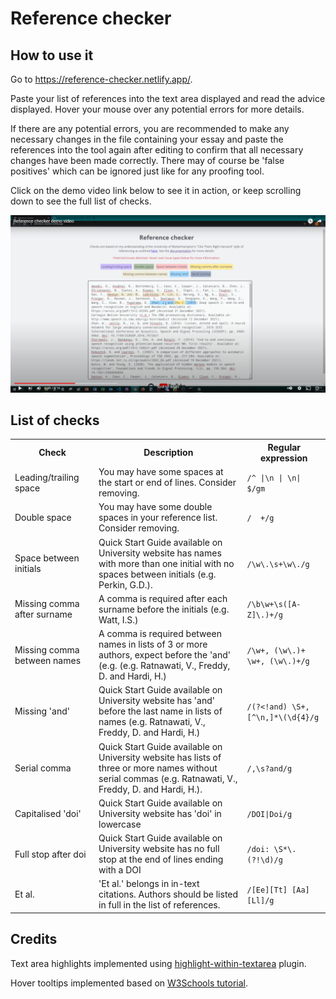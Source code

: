 # Reference checker

## How to use it

Go to https://reference-checker.netlify.app/.

Paste your list of references into the text area displayed and read the advice displayed. Hover your mouse over any potential errors for more details.

If there are any potential errors, you are recommended to make any necessary changes in the file containing your essay and paste the references into the tool again after editing to confirm that all necessary changes have been made correctly. There may of course be 'false positives' which can be ignored just like for any proofing tool.

Click on the demo video link below to see it in action, or keep scrolling down to see the full list of checks.

<a href="https://www.youtube.com/watch?v=xjoTKWqrL28"><img src="site/img/youtube-screenshot.png"></img></a>

## List of checks

<table><tr><th>Check</th><th>Description</th><th>Regular expression</th></tr><tr><td>Leading/trailing space</td><td>You may have some spaces at the start or end of lines. Consider removing.</td><td><code>/^ |\n | \n| $/gm</code></td></tr><tr><td>Double space</td><td>You may have some double spaces in your reference list. Consider removing.</td><td><code>/  +/g</code></td></tr><tr><td>Space between initials</td><td>Quick Start Guide available on University website has names with more than one initial with no spaces between initials (e.g. Perkin, G.D.).</td><td><code>/\w\.\s+\w\./g</code></td></tr><tr><td>Missing comma after surname</td><td>A comma is required after each surname before the initials (e.g. Watt, I.S.)</td><td><code>/\b\w+\s([A-Z]\.)+/g</code></td></tr><tr><td>Missing comma between names</td><td>A comma is required between names in lists of 3 or more authors, expect before the 'and' (e.g. (e.g. Ratnawati, V., Freddy, D. and Hardi, H.)</td><td><code>/\w+, (\w\.)+ \w+, (\w\.)+/g</code></td></tr><tr><td>Missing 'and'</td><td>Quick Start Guide available on University website has 'and' before the last name in lists of names (e.g. Ratnawati, V., Freddy, D. and Hardi, H.)</td><td><code>/(?&lt;!and) \S+,[^\n,]*\(\d{4}/g</code></td></tr><tr><td>Serial comma</td><td>Quick Start Guide available on University website has lists of three or more names without serial commas (e.g. Ratnawati, V., Freddy, D. and Hardi, H.).</td><td><code>/,\s?and/g</code></td></tr><tr><td>Capitalised 'doi'</td><td>Quick Start Guide available on University website has 'doi' in lowercase</td><td><code>/DOI|Doi/g</code></td></tr><tr><td>Full stop after doi</td><td>Quick Start Guide available on University website has no full stop at the end of lines ending with a DOI</td><td><code>/doi: \S*\.(?!\d)/g</code></td></tr><tr><td>Et al.</td><td>'Et al.' belongs in in-text citations. Authors should be listed in full in the list of references.</td><td><code>/[Ee][Tt] [Aa][Ll]/g</code></td></tr></table>

## Credits

Text area highlights implemented using [highlight-within-textarea](https://github.com/lonekorean/highlight-within-textarea) plugin.

Hover tooltips implemented based on [W3Schools tutorial](https://www.w3schools.com/css/css_tooltip.asp).
